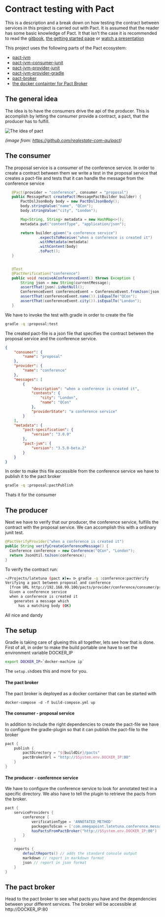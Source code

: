 # Contract testing with Pact

This is a description and a break down on how testing the contract between services in this project is carried out with Pact. It is assumed that the reader has some basic knowledge of Pact. It that isn't the case it is recommended to read the [gitbook](https://docs.pact.io/), [the getting started page](http://dius.com.au/2016/02/03/microservices-pact/) or [watch a presentation](https://www.infoq.com/presentations/pact)

This project uses the following parts of the Pact ecosystem:
* [pact-jvm](https://github.com/DiUS/pact-jvm/)
* [pact-jvm-consumer-junit](https://github.com/DiUS/pact-jvm/tree/master/pact-jvm-consumer-junit)
* [pact-jvm-provider-junit](https://github.com/DiUS/pact-jvm/tree/master/pact-jvm-provider-junit)
* [pact-jvm-provider-gradle](https://github.com/DiUS/pact-jvm/tree/master/pact-jvm-provider-gradle)
* [pact-broker](https://github.com/bethesque/pact_broker)
* [the docker containter for Pact Broker](https://hub.docker.com/r/dius/pact_broker/)

## The general idea

The idea is to have the consumers drive the api of the producer. This is accomplish by letting the consumer provide a contract, a pact, that the producer has to fulfill.

![The idea of pact](https://github.com/realestate-com-au/pact/raw/master/documentation/pact_two_parts.png)

_(image from: https://github.com/realestate-com-au/pact)_


## The consumer
The proposal service is a consumer of the conference service. In order to create a contract between them we write a test in the proposal service that creates a pact-file and tests that it can handle the message from the conference service

 ```java
  	@Pact(provider = "conference", consumer = "proposal")
 	public MessagePact createPact(MessagePactBuilder builder) {
 		PactDslJsonBody body = new PactDslJsonBody();
 		body.stringValue("name", "QCon");
 		body.stringValue("city", "London");

 		Map<String, String> metadata = new HashMap<>();
 		metadata.put("contentType", "application/json");

 		return builder.given("a conference service")
 				.expectsToReceive("when a conference is created it")
 				.withMetadata(metadata)
 				.withContent(body)
 				.toPact();
 	}


	@Test
	@PactVerification("conference")
	public void receiveAConferenceEvent() throws Exception {
		String json = new String(currentMessage);
		assertThat(json).isNotNull();
		ConferenceEvent conferenceEvent = ConferenceEvent.fromJson(json);
		assertThat(conferenceEvent.name()).isEqualTo("QCon");
		assertThat(conferenceEvent.city()).isEqualTo("London");
	}
 ```

We have to invoke the test with gradle in order to create the file

```sh
gradle -q :proposal:test
```

The created pact-file is a json file that specifies the contract between the proposal service and the conference service.

```json
{
    "consumer": {
        "name": "proposal"
    },
    "provider": {
        "name": "conference"
    },
    "messages": [
        {
            "description": "when a conference is created it",
            "contents": {
                "city": "London",
                "name": "QCon"
            },
            "providerState": "a conference service"
        }
    ],
    "metadata": {
        "pact-specification": {
            "version": "3.0.0"
        },
        "pact-jvm": {
            "version": "3.5.0-beta.2"
        }
    }
}
```

In order to make this file accessible from the conference service we have to publish it to the pact broker
```sh
gradle -q :proposal:pactPublish
```

Thats it for the consumer

## The producer

Next we have to verify that our producer, the conference service, fulfills the contract with the proposal service. We can accomplish this with a ordinary junit test.
```java
@PactVerifyProvider("when a conference is created it")
public String verifyCreateConferenceMessage() {
  Conference conference = new Conference("QCon", "London");
  return JsonUtil.toJson(conference);
}
```

To verify the contract run:
```bash
~/Projects/latetuna (pact ✘)✹✭ ᐅ gradle -q :conference:pactVerify
Verifying a pact between proposal and conference
  [from URL http://192.168.99.100/pacts/provider/conference/consumer/proposal/version/0.0.1]
  Given a conference service
  when a conference is created it
    generates a message which
      has a matching body (OK)
```


All nice and dandy


## The setup

Gradle is taking care of glueing this all together, lets see how that is done. First of all, in order to make the build portable one have to set the environment variable DOCKER_IP

```sh
export DOCKER_IP=`docker-machine ip`
```
The `setup.sh`does this and more for you.

#### The pact broker

The pact broker is deployed as a docker container that can be started with
```
docker-compose -d -f build-compose.yml up
```

#### The consumer - proposal service
In addition to include the right dependencies to create the pact-file we have to configure the gradle-plugin so that it can publish the pact-file to the broker

```groovy
pact {
    publish {
        pactDirectory = "${buildDir}/pacts"
        pactBrokerUrl = "http://$System.env.DOCKER_IP:80"
    }
}
```

#### The producer - conference service

We have to configure the conference service to look for annotated test in a specific directory. We also have to tell the plugin to retrieve the pacts from the broker.
```groovy
pact {
    serviceProviders {
        conference {
            verificationType = 'ANNOTATED_METHOD'
            packagesToScan = ['com.omegapoint.latetuna.conference.messages.*']
            hasPactsFromPactBroker("http://$System.env.DOCKER_IP:80")
        }
    }

    reports {
        defaultReports() // adds the standard console output
        markdown // report in markdown format
        json // report in json format
    }
}
```

## The pact broker

Head to the pact broker to see what pacts you have and the dependencies between your different services. The broker will be accessible at http://DOCKER_IP:80
